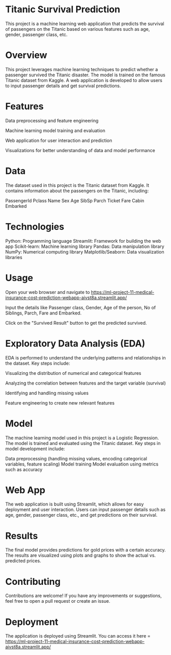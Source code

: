 # Titanic Survival Prediction 
This project is a machine learning web application that predicts the survival of passengers on the Titanic based on various features such as age, gender, passenger class, etc.

# Overview
This project leverages machine learning techniques to predict whether a passenger survived the Titanic disaster. The model is trained on the famous Titanic dataset from Kaggle. A web application is developed to allow users to input passenger details and get survival predictions.

# Features
Data preprocessing and feature engineering

Machine learning model training and evaluation

Web application for user interaction and prediction

Visualizations for better understanding of data and model performance

# Data
The dataset used in this project is the Titanic dataset from Kaggle. It contains information about the passengers on the Titanic, including:

PassengerId
Pclass
Name
Sex
Age
SibSp
Parch
Ticket
Fare
Cabin
Embarked

# Technologies
Python: Programming language Streamlit: Framework for building the web app Scikit-learn: Machine learning library Pandas: Data manipulation library NumPy: Numerical computing library Matplotlib/Seaborn: Data visualization libraries

# Usage
Open your web browser and navigate to https://ml-project-11-medical-insurance-cost-prediction-webapp-aivst8a.streamlit.app/

Input the details like Passenger class, Gender, Age of the person, No of Siblings, Parch, Fare and Embarked.

Click on the "Survived Result" button to get the predicted survived.

# Exploratory Data Analysis (EDA)
EDA is performed to understand the underlying patterns and relationships in the dataset. Key steps include:

Visualizing the distribution of numerical and categorical features

Analyzing the correlation between features and the target variable (survival)

Identifying and handling missing values

Feature engineering to create new relevant features

# Model
The machine learning model used in this project is a Logistic Regression. The model is trained and evaluated using the Titanic dataset. Key steps in model development include:

Data preprocessing (handling missing values, encoding categorical variables, feature scaling)
Model training 
Model evaluation using metrics such as accuracy

# Web App
The web application is built using Streamlit, which allows for easy deployment and user interaction. Users can input passenger details such as age, gender, passenger class, etc., and get predictions on their survival.

# Results
The final model provides predictions for gold prices with a certain accuracy. The results are visualized using plots and graphs to show the actual vs. predicted prices.

# Contributing
Contributions are welcome! If you have any improvements or suggestions, feel free to open a pull request or create an issue.

# Deployment
The application is deployed using Streamlit. You can access it here = https://ml-project-11-medical-insurance-cost-prediction-webapp-aivst8a.streamlit.app/
